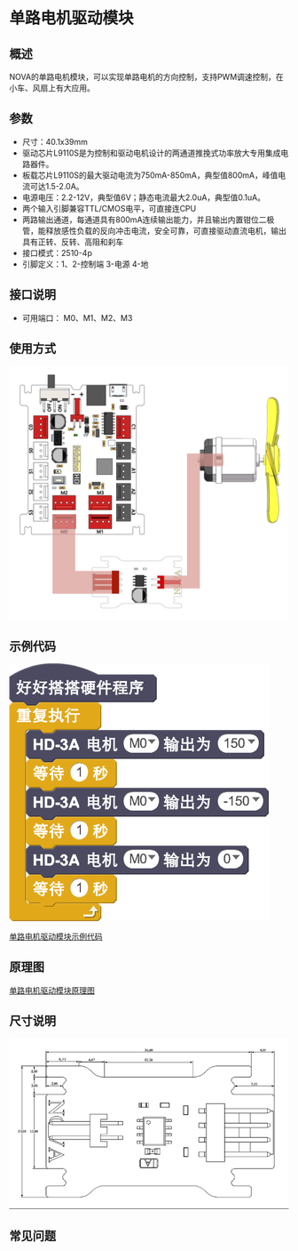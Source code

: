 # 单路电机驱动模块

## 概述

NOVA的单路电机模块，可以实现单路电机的方向控制，支持PWM调速控制，在小车、风扇上有大应用。

## 参数

* 尺寸：40.1x39mm
* 驱动芯片L9110S是为控制和驱动电机设计的两通道推挽式功率放大专用集成电路器件。
* 板载芯片L9110S的最大驱动电流为750mA-850mA，典型值800mA，峰值电流可达1.5-2.0A。
* 电源电压：2.2-12V，典型值6V；静态电流最大2.0uA，典型值0.1uA。
* 两个输入引脚兼容TTL/CMOS电平，可直接连CPU
* 两路输出通道，每通道具有800mA连续输出能力，并且输出内置钳位二极管，能释放感性负载的反向冲击电流，安全可靠，可直接驱动直流电机，输出具有正转、反转、高阻和刹车
* 接口模式：2510-4p
* 引脚定义：1、2-控制端 3-电源 4-地

## 接口说明

* 可用端口： M0、M1、M2、M3

## 使用方式

![](../../.gitbook/assets/25.png)

## 示例代码

![](../../.gitbook/assets/26.png)

[单路电机驱动模块示例代码](http://www.haohaodada.com/show.php?id=947557)

## 原理图

[单路电机驱动模块原理图](https://github.com/Haohaodada-official/haohaodada-docs/blob/master/原理图/单路电机驱动模块.pdf)

## 尺寸说明

![](../../.gitbook/assets/94.png)

## 常见问题

